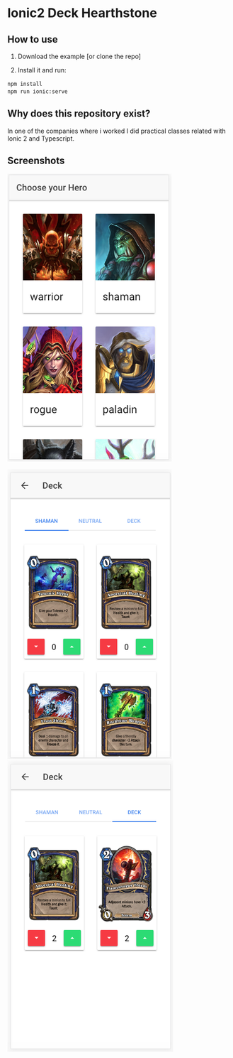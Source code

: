 # Ionic2 Deck Hearthstone

## How to use

1. Download the example [or clone the repo]

2. Install it and run:

```bash
npm install
npm run ionic:serve
```

## Why does this repository exist?
In one of the companies where i worked I did practical classes related with Ionic 2 and Typescript. 


## Screenshots

![Landing](/screenshots/1.png?raw=true)

![Modal to request](/screenshots/2.png?raw=true) ![Modal answer](/screenshots/3.png?raw=true)


